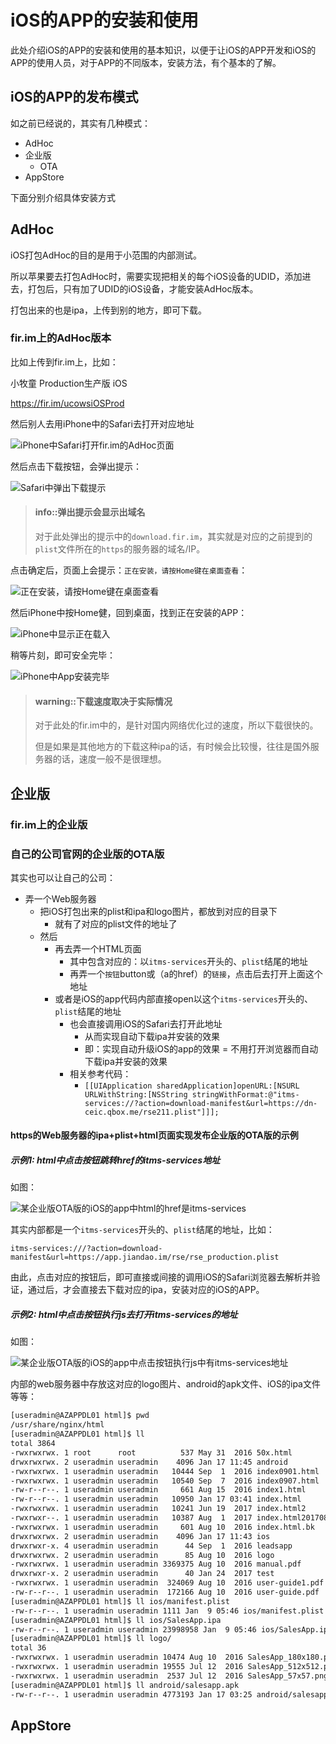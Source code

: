# iOS的APP的安装和使用

此处介绍iOS的APP的安装和使用的基本知识，以便于让iOS的APP开发和iOS的APP的使用人员，对于APP的不同版本，安装方法，有个基本的了解。

## iOS的APP的发布模式

如之前已经说的，其实有几种模式：

* AdHoc
* 企业版
  * OTA
* AppStore

下面分别介绍具体安装方式

## AdHoc

iOS打包AdHoc的目的是用于小范围的内部测试。

所以苹果要去打包AdHoc时，需要实现把相关的每个iOS设备的UDID，添加进去，打包后，只有加了UDID的iOS设备，才能安装AdHoc版本。

打包出来的也是ipa，上传到别的地方，即可下载。

### fir.im上的AdHoc版本

比如上传到fir.im上，比如：

小牧童 Production生产版 iOS

https://fir.im/ucowsiOSProd

然后别人去用iPhone中的Safari去打开对应地址

![iPhone中Safari打开fir.im的AdHoc页面](../assets/img/iphone_safari_fir_im_adhoc.jpg)

然后点击下载按钮，会弹出提示：

![Safari中弹出下载提示](../assets/img/safari_popup_download_notice.jpg)

> #### info::弹出提示会显示出域名
>
> 对于此处弹出的提示中的`download.fir.im`，其实就是对应的之前提到的`plist`文件所在的`https`的服务器的域名/IP。

点击确定后，页面上会提示：`正在安装，请按Home键在桌面查看`：

![正在安装，请按Home键在桌面查看](../assets/img/installing_press_home_to_check.jpg)

然后iPhone中按Home健，回到桌面，找到正在安装的APP：

![iPhone中显示正在载入](../assets/img/iphone_show_app_downloading.jpg)

稍等片刻，即可安全完毕：

![iPhone中App安装完毕](../assets/img/iphone_complete_install_app.jpg)

> #### warning::下载速度取决于实际情况
>
> 对于此处的fir.im中的，是针对国内网络优化过的速度，所以下载很快的。
>
> 但是如果是其他地方的下载这种ipa的话，有时候会比较慢，往往是国外服务器的话，速度一般不是很理想。


## 企业版

### fir.im上的企业版

### 自己的公司官网的企业版的OTA版

其实也可以让自己的公司：

* 弄一个Web服务器
  * 把iOS打包出来的plist和ipa和logo图片，都放到对应的目录下
    * 就有了对应的plist文件的地址了
  * 然后
    * 再去弄一个HTML页面
      * 其中包含对应的：以`itms-services`开头的、`plist`结尾的地址
      * 再弄一个`按钮`button或（a的href）的`链接`，点击后去打开上面这个地址
    * 或者是iOS的app代码内部直接open以这个`itms-services`开头的、`plist`结尾的地址
      * 也会直接调用iOS的Safari去打开此地址
        * 从而实现自动下载ipa并安装的效果
        * 即：实现自动升级iOS的app的效果 = 不用打开浏览器而自动下载ipa并安装的效果
      * 相关参考代码：
        * `[[UIApplication sharedApplication]openURL:[NSURL URLWithString:[NSString stringWithFormat:@"itms-services://?action=download-manifest&url=https://dn-ceic.qbox.me/rse211.plist"]]];`

#### https的Web服务器的ipa+plist+html页面实现发布企业版的OTA版的示例

##### 示例1: html中点击按钮跳转href的itms-services地址

如图：

![某企业版OTA版的iOS的app中html的href是itms-services](../assets/img/ios_enterprise_ota_html_href_itms_link.png)

其实内部都是一个`itms-services`开头的、`plist`结尾的地址，比如：

`itms-services:///?action=download-manifest&url=https://app.jiandao.im/rse/rse_production.plist`

由此，点击对应的按钮后，即可直接或间接的调用iOS的Safari浏览器去解析并验证，通过后，才会直接去下载对应的ipa，安装对应的iOS的APP。

##### 示例2: html中点击按钮执行js去打开itms-services的地址

如图：

![某企业版OTA版的iOS的app中点击按钮执行js中有itms-services地址](../assets/img/ios_enterprise_ota_button_execute_js_contains_itms.png)

内部的web服务器中存放这对应的logo图片、android的apk文件、iOS的ipa文件等等：

```bash
[useradmin@AZAPPDL01 html]$ pwd
/usr/share/nginx/html
[useradmin@AZAPPDL01 html]$ ll
total 3864
-rwxrwxrwx. 1 root      root          537 May 31  2016 50x.html
drwxrwxrwx. 2 useradmin useradmin    4096 Jan 17 11:45 android
-rwxrwxrwx. 1 useradmin useradmin   10444 Sep  1  2016 index0901.html
-rwxrwxrwx. 1 useradmin useradmin   10540 Sep  7  2016 index0907.html
-rw-r--r--. 1 useradmin useradmin     661 Aug 15  2016 index1.html
-rw-r--r--. 1 useradmin useradmin   10950 Jan 17 03:41 index.html
-rwxrwxrwx. 1 useradmin useradmin   10241 Jun 19  2017 index.html2
-rwxrwxr--. 1 useradmin useradmin   10387 Aug  1  2017 index.html20170801
-rwxrwxrwx. 1 useradmin useradmin     601 Aug 10  2016 index.html.bk
drwxrwxrwx. 2 useradmin useradmin    4096 Jan 17 11:43 ios
drwxrwxr-x. 4 useradmin useradmin      44 Sep  1  2016 leadsapp
drwxrwxrwx. 2 useradmin useradmin      85 Aug 10  2016 logo
-rwxrwxrwx. 1 useradmin useradmin 3369375 Aug 10  2016 manual.pdf
drwxrwxr-x. 2 useradmin useradmin      40 Jan 24  2017 test
-rwxrwxrwx. 1 useradmin useradmin  324069 Aug 10  2016 user-guide1.pdf
-rw-r--r--. 1 useradmin useradmin  172166 Aug 10  2016 user-guide.pdf
[useradmin@AZAPPDL01 html]$ ll ios/manifest.plist 
-rw-r--r--. 1 useradmin useradmin 1111 Jan  9 05:46 ios/manifest.plist
[useradmin@AZAPPDL01 html]$ ll ios/SalesApp.ipa 
-rw-r--r--. 1 useradmin useradmin 23998958 Jan  9 05:46 ios/SalesApp.ipa
[useradmin@AZAPPDL01 html]$ ll logo/
total 36
-rwxrwxrwx. 1 useradmin useradmin 10474 Aug 10  2016 SalesApp_180x180.png
-rwxrwxrwx. 1 useradmin useradmin 19555 Jul 12  2016 SalesApp_512x512.png
-rwxrwxrwx. 1 useradmin useradmin  2537 Jul 12  2016 SalesApp_57x57.png
[useradmin@AZAPPDL01 html]$ ll android/salesapp.apk
-rw-r--r--. 1 useradmin useradmin 4773193 Jan 17 03:25 android/salesapp.apk
```

## AppStore


